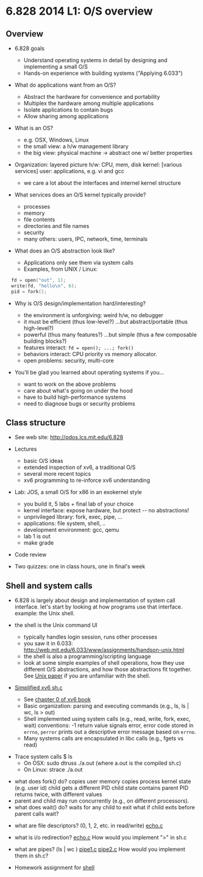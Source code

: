 6.828 2014 L1: O/S overview
=

## Overview

* 6.828 goals
  * Understand operating systems in detail by designing and implementing a small
    O/S
  * Hands-on experience with building systems  ("Applying 6.033")

* What do applications want from an O/S?
  * Abstract the hardware for convenience and portability
  * Multiplex the hardware among multiple applications
  * Isolate applications to contain bugs
  * Allow sharing among applications

* What is an OS?
  * e.g. OSX, Windows, Linux
  * the small view: a h/w management library
  * the big view: physical machine -> abstract one w/ better properties

* Organization: layered picture
   h/w: CPU, mem, disk
   kernel: [various services]
   user: applications, e.g. vi and gcc
  * we care a lot about the interfaces and internel kernel structure

* What services does an O/S kernel typically provide?
  * processes
  * memory
  * file contents
  * directories and file names
  * security
  * many others: users, IPC, network, time, terminals

* What does an O/S abstraction look like?
  * Applications only see them via system calls
  * Examples, from UNIX / Linux:

```c
  fd = open("out", 1);
  write(fd, "hello\n", 6);
  pid = fork();
```

* Why is O/S design/implementation hard/interesting?
  * the environment is unforgiving: weird h/w, no debugger
  * it must be efficient (thus low-level?)
	...but abstract/portable (thus high-level?)
  * powerful (thus many features?)
	...but simple (thus a few composable building blocks?)
  * features interact: `fd = open(); ...; fork()`
  * behaviors interact: CPU priority vs memory allocator.
  * open problems: security, multi-core

* You'll be glad you learned about operating systems if you...
  * want to work on the above problems
  * care about what's going on under the hood
  * have to build high-performance systems
  * need to diagnose bugs or security problems

## Class structure

* See web site: http://pdos.lcs.mit.edu/6.828

* Lectures
  * basic O/S ideas
  * extended inspection of xv6, a traditional O/S
  * several more recent topics
  * xv6 programming to re-inforce xv6 understanding

* Lab: JOS, a small O/S for x86 in an exokernel style
  * you build it, 5 labs + final lab of your choice
  * kernel interface: expose hardware, but protect -- no abstractions!
  * unprivileged library: fork, exec, pipe, ...
  * applications: file system, shell, ..
  * development environment: gcc, qemu
  * lab 1 is out
  * make grade

* Code review

* Two quizzes: one in class hours, one in final's week

## Shell and system calls

* 6.828 is largely about design and implementation of system call
interface. let's start by looking at how programs use that interface. example:
the Unix shell.

* the shell is the Unix command UI
  * typically handles login session, runs other processes
  * you saw it in 6.033: http://web.mit.edu/6.033/www/assignments/handson-unix.html
  * the shell is also a programming/scripting language
  * look at some simple examples of shell operations, how they use different O/S
    abstractions, and how those abstractions fit together.  See
    [Unix paper](https://pdos.csail.mit.edu/6.828/2014/readings/ritchie78unix.pdf) if you are unfamiliar with the
    shell.

* [Simplified xv6 sh.c](https://pdos.csail.mit.edu/6.828/2014/homework/sh.c)
  * See [chapter 0 of xv6 book](https://pdos.csail.mit.edu/6.828/2014/xv6/book-rev8.pdf)
  * Basic organization: parsing and executing commands (e.g., ls, ls | wc, ls > out)
  * Shell implemented using system calls (e.g., read, write, fork, exec, wait)
    conventions: -1 return value signals error,
    error code stored in <code>errno</code>,
    <code>perror</code> prints out a descriptive error
    message based on <code>errno</code>.
  * Many systems calls are encapsulated in libc calls (e.g., fgets vs read)

<!-- 
  Demo:
  - open sh.c in emacs
  - look at main()
  - look at runcmd()
  - look at fgets()
  - man 3 fgets()
  -->
  
* Trace system calls $ ls
    * On OSX: sudo dtruss ./a.out  (where a.out is the compiled sh.c)
    * On Linux: strace ./a.out

<!--
  - compile sh.c
  - run ./a.out
  - strace ./a.out
  -->

  * what does fork() do?
    copies user memory
	copies process kernel state (e.g. user id)
    child gets a different PID
    child state contains parent PID
    returns twice, with different values
  * parent and child may run concurrently (e.g., on different processors).
  * what does wait() do?
	waits for any child to exit
	what if child exits before parent calls wait?

<!--
    - strace /bin/sh
    - study output:
    read()
    write()
    stat()
    etc.
	-->

  * what are file descriptors? (0, 1, 2, etc. in read/write)
  [echo.c](https://pdos.csail.mit.edu/6.828/2014/lec/l-overview/echo.c)

  * what is i/o redirection?
  [echo.c](https://pdos.csail.mit.edu/6.828/2014/lec/l-overview/redirect.c)
    How would you implement ">"  in sh.c

  * what are pipes?  (ls | wc )
  [pipe1.c](https://pdos.csail.mit.edu/6.828/2014/lec/l-overview/pipe1.c)
  [pipe2.c](https://pdos.csail.mit.edu/6.828/2014/lec/l-overview/pipe2.c)
    How would you implement them in sh.c?

* Homework assignment for [shell](https://pdos.csail.mit.edu/6.828/2014/homework/xv6-shell.html) 
